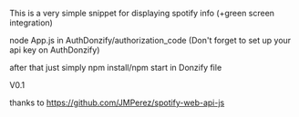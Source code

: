This is a very simple snippet for displaying spotify info (+green screen integration)

node App.js in AuthDonzify/authorization_code (Don't forget to set up your api key on AuthDonzify)

after that just simply npm install/npm start in Donzify file



V0.1


thanks to https://github.com/JMPerez/spotify-web-api-js
